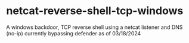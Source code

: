 # netcat-reverse-shell-tcp-windows
A windows backdoor, TCP reverse shell using a netcat listener and DNS (no-ip) currently bypassing defender as of 03/18/2024
